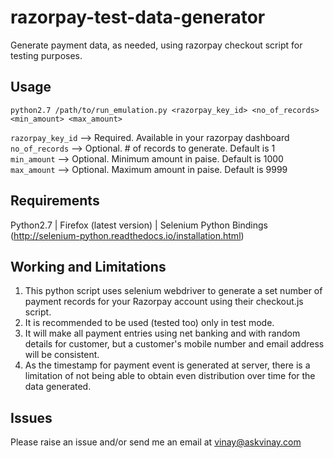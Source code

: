 razorpay-test-data-generator
============================
Generate payment data, as needed, using razorpay checkout script for testing purposes.

Usage
-----

```
python2.7 /path/to/run_emulation.py <razorpay_key_id> <no_of_records> <min_amount> <max_amount>
```
`razorpay_key_id` --> Required. Available in your razorpay dashboard   
`no_of_records` --> Optional. # of records to generate. Default is 1   
`min_amount` --> Optional. Minimum amount in paise. Default is 1000   
`max_amount` --> Optional. Maximum amount in paise. Default is 9999

Requirements
------------

Python2.7 | Firefox (latest version) | Selenium Python Bindings (http://selenium-python.readthedocs.io/installation.html)

Working and Limitations
-----------------------

1. This python script uses selenium webdriver to generate a set number of payment records for your Razorpay account using their checkout.js script.
2. It is recommended to be used (tested too) only in test mode.
3. It will make all payment entries using net banking and with random details for customer, but a customer's mobile number and email address will be consistent.
4. As the timestamp for payment event is generated at server, there is a limitation of not being able to obtain even distribution over time for the data generated.

Issues
------

Please raise an issue and/or send me an email at vinay@askvinay.com

